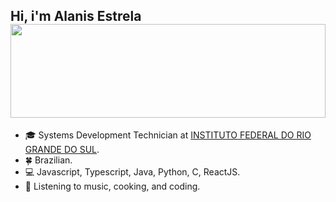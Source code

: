 
 ##  Hi, i'm Alanis Estrela  <img width=100% src="https://i.pinimg.com/originals/7a/f3/81/7af3814bd5780fee26c164b0f11db882.gif" height="150px" width="40px">


- :mortar_board: Systems Development Technician at [INSTITUTO FEDERAL DO RIO GRANDE DO SUL](https://ifrs.edu.br/canoas/).
- :four_leaf_clover: Brazilian.
- :computer: Javascript, Typescript, Java, Python, C, ReactJS.
- 🍝 Listening to music, cooking, and coding.



 
